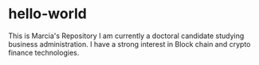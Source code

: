 # hello-world
This is Marcia's Repository
I am currently a doctoral candidate studying business administration.  I have a strong interest in Block chain and crypto finance technologies.
